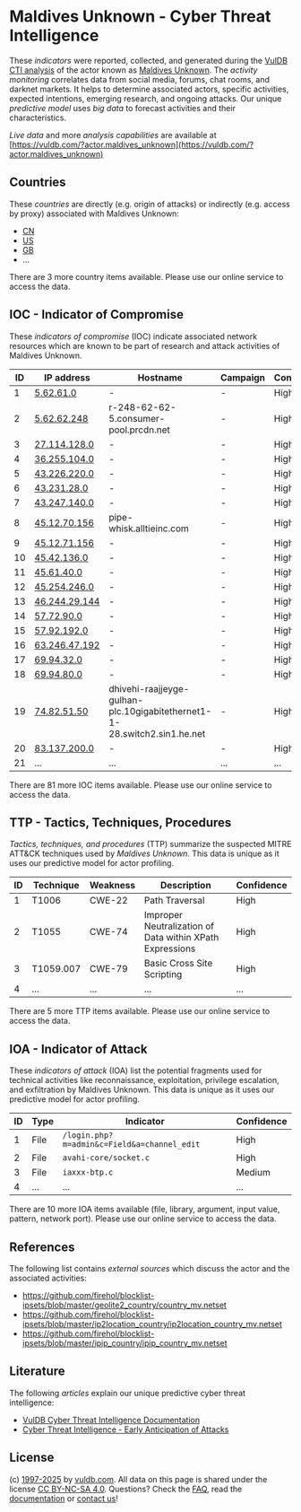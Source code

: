 # Maldives Unknown - Cyber Threat Intelligence

These _indicators_ were reported, collected, and generated during the [VulDB CTI analysis](https://vuldb.com/?kb.cti) of the actor known as [Maldives Unknown](https://vuldb.com/?actor.maldives_unknown). The _activity monitoring_ correlates data from social media, forums, chat rooms, and darknet markets. It helps to determine associated actors, specific activities, expected intentions, emerging research, and ongoing attacks. Our unique _predictive model_ uses _big data_ to forecast activities and their characteristics.

_Live data_ and more _analysis capabilities_ are available at [https://vuldb.com/?actor.maldives_unknown](https://vuldb.com/?actor.maldives_unknown)

## Countries

These _countries_ are directly (e.g. origin of attacks) or indirectly (e.g. access by proxy) associated with Maldives Unknown:

* [CN](https://vuldb.com/?country.cn)
* [US](https://vuldb.com/?country.us)
* [GB](https://vuldb.com/?country.gb)
* ...

There are 3 more country items available. Please use our online service to access the data.

## IOC - Indicator of Compromise

These _indicators of compromise_ (IOC) indicate associated network resources which are known to be part of research and attack activities of Maldives Unknown.

ID | IP address | Hostname | Campaign | Confidence
-- | ---------- | -------- | -------- | ----------
1 | [5.62.61.0](https://vuldb.com/?ip.5.62.61.0) | - | - | High
2 | [5.62.62.248](https://vuldb.com/?ip.5.62.62.248) | r-248-62-62-5.consumer-pool.prcdn.net | - | High
3 | [27.114.128.0](https://vuldb.com/?ip.27.114.128.0) | - | - | High
4 | [36.255.104.0](https://vuldb.com/?ip.36.255.104.0) | - | - | High
5 | [43.226.220.0](https://vuldb.com/?ip.43.226.220.0) | - | - | High
6 | [43.231.28.0](https://vuldb.com/?ip.43.231.28.0) | - | - | High
7 | [43.247.140.0](https://vuldb.com/?ip.43.247.140.0) | - | - | High
8 | [45.12.70.156](https://vuldb.com/?ip.45.12.70.156) | pipe-whisk.alltieinc.com | - | High
9 | [45.12.71.156](https://vuldb.com/?ip.45.12.71.156) | - | - | High
10 | [45.42.136.0](https://vuldb.com/?ip.45.42.136.0) | - | - | High
11 | [45.61.40.0](https://vuldb.com/?ip.45.61.40.0) | - | - | High
12 | [45.254.246.0](https://vuldb.com/?ip.45.254.246.0) | - | - | High
13 | [46.244.29.144](https://vuldb.com/?ip.46.244.29.144) | - | - | High
14 | [57.72.90.0](https://vuldb.com/?ip.57.72.90.0) | - | - | High
15 | [57.92.192.0](https://vuldb.com/?ip.57.92.192.0) | - | - | High
16 | [63.246.47.192](https://vuldb.com/?ip.63.246.47.192) | - | - | High
17 | [69.94.32.0](https://vuldb.com/?ip.69.94.32.0) | - | - | High
18 | [69.94.80.0](https://vuldb.com/?ip.69.94.80.0) | - | - | High
19 | [74.82.51.50](https://vuldb.com/?ip.74.82.51.50) | dhivehi-raajjeyge-gulhan-plc.10gigabitethernet1-1-28.switch2.sin1.he.net | - | High
20 | [83.137.200.0](https://vuldb.com/?ip.83.137.200.0) | - | - | High
21 | ... | ... | ... | ...

There are 81 more IOC items available. Please use our online service to access the data.

## TTP - Tactics, Techniques, Procedures

_Tactics, techniques, and procedures_ (TTP) summarize the suspected MITRE ATT&CK techniques used by _Maldives Unknown_. This data is unique as it uses our predictive model for actor profiling.

ID | Technique | Weakness | Description | Confidence
-- | --------- | -------- | ----------- | ----------
1 | T1006 | CWE-22 | Path Traversal | High
2 | T1055 | CWE-74 | Improper Neutralization of Data within XPath Expressions | High
3 | T1059.007 | CWE-79 | Basic Cross Site Scripting | High
4 | ... | ... | ... | ...

There are 5 more TTP items available. Please use our online service to access the data.

## IOA - Indicator of Attack

These _indicators of attack_ (IOA) list the potential fragments used for technical activities like reconnaissance, exploitation, privilege escalation, and exfiltration by Maldives Unknown. This data is unique as it uses our predictive model for actor profiling.

ID | Type | Indicator | Confidence
-- | ---- | --------- | ----------
1 | File | `/login.php?m=admin&c=Field&a=channel_edit` | High
2 | File | `avahi-core/socket.c` | High
3 | File | `iaxxx-btp.c` | Medium
4 | ... | ... | ...

There are 10 more IOA items available (file, library, argument, input value, pattern, network port). Please use our online service to access the data.

## References

The following list contains _external sources_ which discuss the actor and the associated activities:

* https://github.com/firehol/blocklist-ipsets/blob/master/geolite2_country/country_mv.netset
* https://github.com/firehol/blocklist-ipsets/blob/master/ip2location_country/ip2location_country_mv.netset
* https://github.com/firehol/blocklist-ipsets/blob/master/ipip_country/ipip_country_mv.netset

## Literature

The following _articles_ explain our unique predictive cyber threat intelligence:

* [VulDB Cyber Threat Intelligence Documentation](https://vuldb.com/?kb.cti)
* [Cyber Threat Intelligence - Early Anticipation of Attacks](https://www.scip.ch/en/?labs.20201022)

## License

(c) [1997-2025](https://vuldb.com/?kb.changelog) by [vuldb.com](https://vuldb.com/?kb.about). All data on this page is shared under the license [CC BY-NC-SA 4.0](https://creativecommons.org/licenses/by-nc-sa/4.0/). Questions? Check the [FAQ](https://vuldb.com/?kb.faq), read the [documentation](https://vuldb.com/?kb) or [contact us](https://vuldb.com/?contact)!
